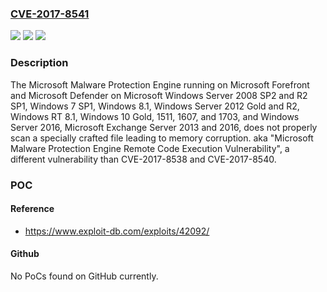 ### [CVE-2017-8541](https://cve.mitre.org/cgi-bin/cvename.cgi?name=CVE-2017-8541)
![](https://img.shields.io/static/v1?label=Product&message=Malware%20Protection%20Engine&color=blue)
![](https://img.shields.io/static/v1?label=Version&message=Microsoft%20Forefront%20and%20Microsoft%20Defender%20on%20Microsoft%20Windows%20Server%202008%20SP2%20and%20R2%20SP1%2C%20Windows%207%20SP1%2C%20Windows%208.1%2C%20Windows%20Server%202012%20Gold%20and%20R2%2C%20Windows%20RT%208.1%2C%20Windows%2010%20Gold%2C%201511%2C%201607%2C%20and%201703%2C%20and%20Windows%20Server%202016%20&color=brightgreen)
![](https://img.shields.io/static/v1?label=Vulnerability&message=Remote%20Code%20Execution&color=brightgreen)

### Description

The Microsoft Malware Protection Engine running on Microsoft Forefront and Microsoft Defender on Microsoft Windows Server 2008 SP2 and R2 SP1, Windows 7 SP1, Windows 8.1, Windows Server 2012 Gold and R2, Windows RT 8.1, Windows 10 Gold, 1511, 1607, and 1703, and Windows Server 2016, Microsoft Exchange Server 2013 and 2016, does not properly scan a specially crafted file leading to memory corruption. aka "Microsoft Malware Protection Engine Remote Code Execution Vulnerability", a different vulnerability than CVE-2017-8538 and CVE-2017-8540.

### POC

#### Reference
- https://www.exploit-db.com/exploits/42092/

#### Github
No PoCs found on GitHub currently.

